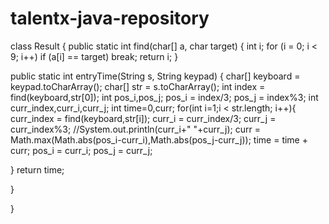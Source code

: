 # talentx-java-repository
class Result {
public static int find(char[] a, char target)
{
int i;
for (i = 0; i < 9; i++)
if (a[i] == target)
break;
return i;
}

public static int entryTime(String s, String keypad) {
char[] keyboard = keypad.toCharArray();
char[] str = s.toCharArray();
int index = find(keyboard,str[0]);
int pos_i,pos_j;
pos_i = index/3;
pos_j = index%3;
int curr_index,curr_i,curr_j;
int time=0,curr;
for(int i=1;i < str.length; i++){
curr_index = find(keyboard,str[i]);
curr_i = curr_index/3;
curr_j = curr_index%3;
//System.out.println(curr_i+" "+curr_j);
curr = Math.max(Math.abs(pos_i-curr_i),Math.abs(pos_j-curr_j));
time = time + curr;
pos_i = curr_i;
pos_j = curr_j;

}
return time;



}

}
